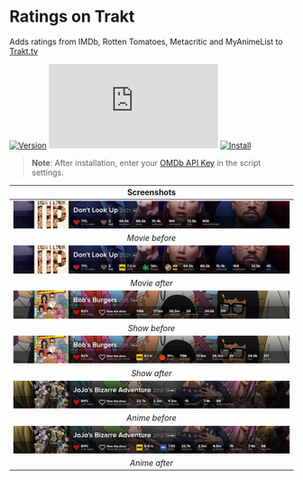 # Ratings on Trakt

Adds ratings from IMDb, Rotten Tomatoes, Metacritic and MyAnimeList to [Trakt.tv][trakt-link]

[![Version][version-badge]][link] [![Size][size-badge]][link] [![Install][install-badge]][download-link]

>**Note**: After installation, enter your [OMDb API Key][omdb-api] in the script settings.

|           Screenshots           |
| :-----------------------------: |
| [![Before][screenshot-1]][link] |
|         _Movie before_          |
| [![After][screenshot-2]][link]  |
|          _Movie after_          |
| [![Before][screenshot-3]][link] |
|          _Show before_          |
| [![After][screenshot-4]][link]  |
|          _Show after_           |
| [![Before][screenshot-5]][link] |
|         _Anime before_          |
| [![After][screenshot-6]][link]  |
|          _Anime after_          |

[trakt-link]: https://trakt.tv/
[link]: #ratings-on-trakt
[omdb-api]: https://www.omdbapi.com/apikey.aspx

[version-badge]: https://flat.badgen.net/runkit/iFelix18/version/Trakt-Userscripts/ratings-on-trakt
[size-badge]: https://flat.badgen.net/badgesize/normal/iFelix18/Trakt-Userscripts/master/userscripts/ratings-on-trakt.user.js
[install-badge]: https://flat.badgen.net/badge/install%20directly%20from/jsDelivr/blue "Click here!"

[download-link]: https://cdn.jsdelivr.net/gh/iFelix18/Trakt-Userscripts@master/userscripts/ratings-on-trakt.user.js "Click here!"

[screenshot-1]: https://github.com/iFelix18/Trakt-Userscripts/blob/master/userscripts/docs/screenshots/ratings-on-trakt_movie-before.png?raw=true "Before"
[screenshot-2]: https://github.com/iFelix18/Trakt-Userscripts/blob/master/userscripts/docs/screenshots/ratings-on-trakt_movie-after.png?raw=true "After"
[screenshot-3]: https://github.com/iFelix18/Trakt-Userscripts/blob/master/userscripts/docs/screenshots/ratings-on-trakt_show-before.png?raw=true "Before"
[screenshot-4]: https://github.com/iFelix18/Trakt-Userscripts/blob/master/userscripts/docs/screenshots/ratings-on-trakt_show-after.png?raw=true "After"
[screenshot-5]: https://github.com/iFelix18/Trakt-Userscripts/blob/master/userscripts/docs/screenshots/ratings-on-trakt_anime-before.png?raw=true "Before"
[screenshot-6]: https://github.com/iFelix18/Trakt-Userscripts/blob/master/userscripts/docs/screenshots/ratings-on-trakt_anime-after.png?raw=true "After"
